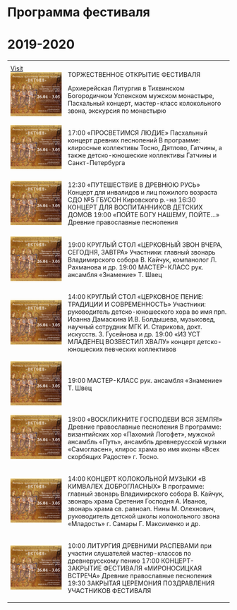 <h1>Программа фестиваля</h1>
<h1>2019-2020</h1>
<div>
<table class="event-table">
  <col width="130">
  <col width="*">
  <tr>
    <th></th>
    <th></th>
  </tr>
  
  <tr>
    <td valign="top">
		<a href="{{#id123}}">Visit</a>
		<img class="event-img" src="https://raw.githubusercontent.com/Max1992/fde-storage/master/pictures/afisha.jpg">
	</td>
    <td>
        <p class="red-title">ТОРЖЕСТВЕННОЕ ОТКРЫТИЕ ФЕСТИВАЛЯ</p>
		<p>Архиерейская Литургия в Тихвинском Богородичном Успенском мужском монастыре, Пасхальный концерт, мастер-класс колокольного звона, экскурсия по монастырю</p>
	</td>
  </tr>
  
  <tr>
    <td><img class="event-img" src="https://raw.githubusercontent.com/Max1992/fde-storage/master/pictures/afisha.jpg"></td>
    <td>
		<p>17:00  «ПРОСВЕТИМСЯ ЛЮДИЕ» Пасхальный концерт древних песнопений В программе: клиросные коллективы Тосно, Дятлово,  Гатчины, а также детско-юношеские коллективы Гатчины и Санкт-Петербурга</p>
	</td>
  </tr>
  
  <tr>
    <td><img class="event-img" src="https://raw.githubusercontent.com/Max1992/fde-storage/master/pictures/afisha.jpg"></td>
    <td>
		<p>12:30  «ПУТЕШЕСТВИЕ В ДРЕВНЮЮ РУСЬ» Концерт для инвалидов и лиц пожилого возраста СДО №5 ГБУСОН Кировского р.-на 16:30 КОНЦЕРТ ДЛЯ ВОСПИТАННИКОВ ДЕТСКИХ ДОМОВ 19:00  «ПОЙТЕ БОГУ НАШЕМУ, ПОЙТЕ…»  Древние православные песнопения</p>
	</td>
  </tr>
  
  <tr>
    <td><img class="event-img" src="https://raw.githubusercontent.com/Max1992/fde-storage/master/pictures/afisha.jpg"></td>
    <td>
		<p>19:00 КРУГЛЫЙ СТОЛ «ЦЕРКОВНЫЙ ЗВОН  ВЧЕРА, СЕГОДНЯ, ЗАВТРА» Участники: главный звонарь Владимирского собора В. Кайчук, компанолог Л. Рахманова и др. 19:00 МАСТЕР-КЛАСС рук. ансамбля «Знамение» Т. Швец
</p>
	</td>
  </tr>
  
  <tr>
    <td><img class="event-img" src="https://raw.githubusercontent.com/Max1992/fde-storage/master/pictures/afisha.jpg"></td>
    <td>
		<p>14:00 КРУГЛЫЙ СТОЛ «ЦЕРКОВНОЕ ПЕНИЕ: ТРАДИЦИИ И СОВРЕМЕННОСТЬ» Участники: руководитель детско-юношеского хора во имя прп. Иоанна Дамаскина И.В. Болдышева, музыковед, научный сотрудник МГК И. Старикова, докт. искусств. З. Гусейнова и др. 19:00 «ИЗ УСТ МЛАДЕНЕЦ ВОЗВЕСТИЛ ХВАЛУ» концерт детско-юношеских певческих коллективов </p>
	</td>
  </tr>  
  
  <tr>
    <td><img class="event-img" src="https://raw.githubusercontent.com/Max1992/fde-storage/master/pictures/afisha.jpg"></td>
    <td>
		<p>19:00 МАСТЕР-КЛАСС рук. ансамбля «Знамение» Т. Швец</p>
	</td>
  </tr>
  
  <tr>
    <td><img class="event-img" src="https://raw.githubusercontent.com/Max1992/fde-storage/master/pictures/afisha.jpg"></td>
    <td>
		<p>19:00 «ВОСКЛИКНИТЕ ГОСПОДЕВИ ВСЯ ЗЕМЛЯ!» Древние православные песнопения В программе: византийских хор «Пахомий Логофет»,  мужской ансамбль «Путь», ансамбль древнерусской музыки «Самогласен», клирос храма во имя иконы «Всех скорбящих Радосте» г. Тосно.</p>
	</td>
  </tr>
  
  <tr>
    <td><img class="event-img" src="https://raw.githubusercontent.com/Max1992/fde-storage/master/pictures/afisha.jpg"></td>
    <td>
		<p>14:00 КОНЦЕРТ КОЛОКОЛЬНОЙ МУЗЫКИ «В КИМВАЛЕХ ДОБРОГЛАСНЫХ» В программе: главный звонарь Владимирского собора В. Кайчук, звонарь храма Сретения Господня А. Иванов, звонарь храма св. равноап. Нины М. Олехнович, руководитель детской школы колокольного звона «Младость»  г. Самары  Г. Максименко и др.
</p>
	</td>
  </tr>
  
  <tr>
    <td><img class="event-img" src="https://raw.githubusercontent.com/Max1992/fde-storage/master/pictures/afisha.jpg"></td>
    <td>
		<p>10:00 ЛИТУРГИЯ ДРЕВНИМИ РАСПЕВАМИ при участии слушателей мастер-классов по древнерусскому пению 17:00 КОНЦЕРТ-ЗАКРЫТИЕ ФЕСТИВАЛЯ «МИРОНОСИЦКАЯ ВСТРЕЧА» Древние православные песнопения 19:30 ЗАКРЫТАЯ ЦЕРЕМОНИЯ ПОЗДРАВЛЕНИЯ УЧАСТНИКОВ ФЕСТИВАЛЯ </p>
	</td>
  </tr> 

</table>
</div>
